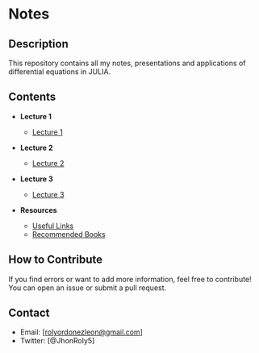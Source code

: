 # Notes

## Description
This repository contains all my notes, presentations 
and applications of differential equations in JULIA.
	
## Contents

- **Lecture 1**
	- [Lecture 1](week1/topic1.md)
		
- **Lecture 2**
	- [Lecture 2](week1/topic1.md)

- **Lecture 3**
	- [Lecture 3](week1/topic1.md)

- **Resources**
	- [Useful Links](resources/links.md)
	- [Recommended Books](resources/books.md)

## How to Contribute
If you find errors or want to add more information, feel free
to contribute! You can open an issue or submit a pull request.

## Contact
- Email: [rolyordonezleon@gmail.com]
- Twitter: [@JhonRoly5]
